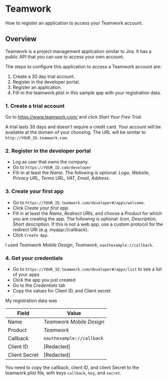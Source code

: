 # Teamwork

How to register an application to access your Teamwork account.

## Overview

Teamwork is a project management application similar to Jira. It has a public API that you can use
to access your own account. 

The steps to configure this application to access a Teamwork account are:

1. Create a 30 day trial account. 
2. Register in the developer portal.
3. Register an application.
4. Fill-in the teamwork.plist in this sample app with your registration data.

### 1. Create a trial account

Go to https://www.teamwork.com/ and click _Start Your Free Trial_. 

A trial lasts 30 days and doesn’t require a credit card. Your account will be available at the 
domain of your choosing. The URL will be similar to `http://YOUR_ID.teamwork.com`.

### 2. Register in the developer portal

- Log as user that owns the company.
- Go to `https://YOUR_ID.com/developer`
- Fill-in at least the _Name_. The following is optional: _Logo_, _Website_, _Privacy URL_, 
  _Terms URL_, _VAT_, _Email_, _Address_.

### 3. Create your first app

- Go to `https://YOUR_ID.teamwork.com/developer#/apps/welcome`.
- Click _Create your first app_.
- Fill in at least the _Name_, _Redirect URIs_, and choose a _Product_ for which you are creating the app. The following is optional: _Icon_, _Description_, _Short description_. If this is not a web app, use a custom protocol for the redirect URI (e.g. myapp://callback). 
- Click `Create App`.

I used _Teamwork Mobile Design_, _Teamwork_, `oauthexample://callback`.

### 4. Get your credentials

- Go to `https://YOUR_ID.teamwork.com/developer#/apps/list` to see a list of your apps
- Click the app you just created
- Go to the _Credentials_ tab
- Copy the values for Client ID, and Client secret

My registration data was 

| Field | Value |
|---|---|
| Name | _Teamwork Mobile Design_ | 
| Product | _Teamwork_ |
| Callback | `oauthexample://callback` |
| Client ID | [Redacted] |
| Client Secret | [Redacted] |

You need to copy the callback, client ID, and client Secret to the teamwork.plist file, with keys
`callback`, `key`, and `secret`.
